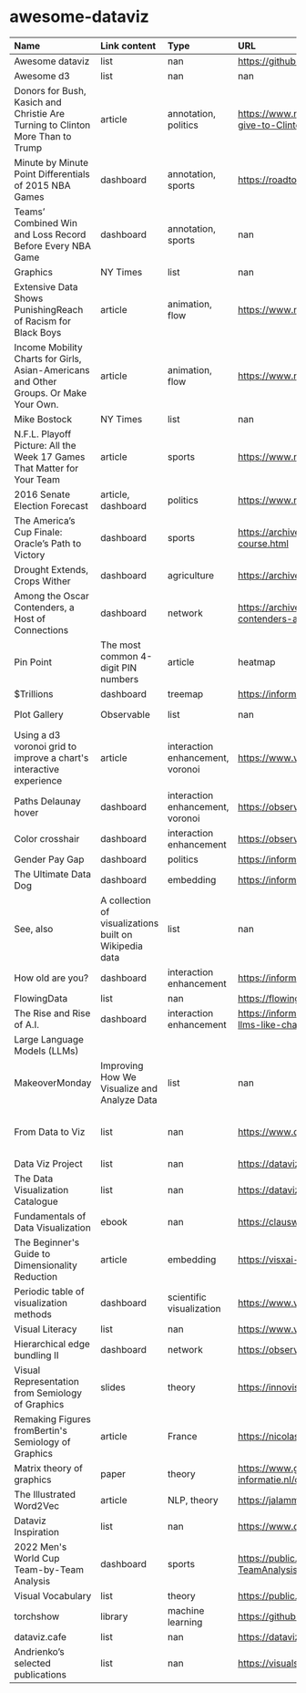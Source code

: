 # awesome-dataviz

| Name                                                                                  | Link content       | Type                             | URL                                                                                                                             | Awesome   | Memo                           |
|:--------------------------------------------------------------------------------------|:-------------------|:---------------------------------|:--------------------------------------------------------------------------------------------------------------------------------|:----------|:-------------------------------|
| Awesome dataviz                                                                       | list               | nan                              | https://github.com/hal9ai/awesome-dataviz                                                                                       | nan       | nan                            |
| Awesome d3                                                                            | list               | nan                              | nan                                                                                                                             | nan       | nan                            |
| Donors for Bush, Kasich and Christie Are Turning to Clinton More Than to Trump        | article            | annotation, politics             | https://www.nytimes.com/interactive/2016/08/09/us/elections/Bush-Rubio-and-Kasich-Donors-give-to-Clinton.html                   | nan       | nan                            |
| Minute by Minute Point Differentials of 2015 NBA Games                                | dashboard          | annotation, sports               | https://roadtolarissa.com/nba-minutes/                                                                                          | nan       | nan                            |
| Teams’ Combined Win and Loss Record Before Every NBA Game                             | dashboard          | annotation, sports               | nan                                                                                                                             | nan       | nan                            |
| Graphics | NY Times                                                                   | list               | nan                              | https://www.nytimes.com/spotlight/graphics                                                                                      | nan       | nan                            |
| Extensive Data Shows PunishingReach of Racism for Black Boys                          | article            | animation, flow                  | https://www.nytimes.com/interactive/2018/03/19/upshot/race-class-white-and-black-men.html                                       | 🤩        | nan                            |
| Income Mobility Charts for Girls, Asian-Americans and Other Groups. Or Make Your Own. | article            | animation, flow                  | https://www.nytimes.com/interactive/2018/03/27/upshot/make-your-own-mobility-animation.html                                     | nan       | nan                            |
| Mike Bostock | NY Times                                                               | list               | nan                              | https://www.nytimes.com/by/mike-bostock                                                                                         | nan       | nan                            |
| N.F.L. Playoff Picture: All the Week 17 Games That Matter for Your Team               | article            | sports                           | https://www.nytimes.com/interactive/2015/12/29/upshot/2015-nfl-playoff-paths-final-week.html                                    | nan       | nan                            |
| 2016 Senate Election Forecast                                                         | article, dashboard | politics                         | https://www.nytimes.com/interactive/2016/upshot/senate-election-forecast.html                                                   | nan       | nan                            |
| The America’s Cup Finale: Oracle’s Path to Victory                                    | dashboard          | sports                           | https://archive.nytimes.com/www.nytimes.com/interactive/2013/09/25/sports/americas-cup-course.html                              | nan       | nan                            |
| Drought Extends, Crops Wither                                                         | dashboard          | agriculture                      | https://archive.nytimes.com/www.nytimes.com/interactive/2012/08/24/us/drought-crops.html                                        | nan       | nan                            |
| Among the Oscar Contenders, a Host of Connections                                     | dashboard          | network                          | https://archive.nytimes.com/www.nytimes.com/interactive/2013/02/20/movies/among-the-oscar-contenders-a-host-of-connections.html | nan       | nan                            |
| Pin Point | The most common 4-digit PIN numbers                                       | article            | heatmap                          | https://informationisbeautiful.net/visualizations/most-common-pin-codes/                                                        | nan       | nan                            |
| $Trillions                                                                            | dashboard          | treemap                          | https://informationisbeautiful.net/visualizations/trillions-what-is-a-trillion-dollars/                                         | nan       | nan                            |
| Plot Gallery | Observable                                                             | list               | nan                              | https://observablehq.com/@observablehq/plot-gallery                                                                             | nan       | nan                            |
| Using a d3 voronoi grid to improve a chart's interactive experience                   | article            | interaction enhancement, voronoi | https://www.visualcinnamon.com/2015/07/voronoi/                                                                                 | nan       | nan                            |
| Paths Delaunay hover                                                                  | dashboard          | interaction enhancement, voronoi | https://observablehq.com/@fil/paths-delaunay-hover                                                                              | nan       | nan                            |
| Color crosshair                                                                       | dashboard          | interaction enhancement          | https://observablehq.com/@observablehq/plot-color-crosshair?intent=fork                                                         | nan       | nan                            |
| Gender Pay Gap                                                                        | dashboard          | politics                         | https://informationisbeautiful.net/visualizations/gender-pay-gap/                                                               | nan       | nan                            |
| The Ultimate Data Dog                                                                 | dashboard          | embedding                        | https://informationisbeautiful.net/visualizations/best-in-show-whats-the-top-data-dog/                                          | nan       | nan                            |
| See, also | A collection of visualizations built on Wikipedia data                    | list               | nan                              | https://seealso.org/                                                                                                            | nan       | nan                            |
| How old are you?                                                                      | dashboard          | interaction enhancement          | https://informationisbeautiful.net/visualizations/who-old-are-you/                                                              | nan       | nan                            |
| FlowingData                                                                           | list               | nan                              | https://flowingdata.com/                                                                                                        | nan       | nan                            |
| The Rise and Rise of A.I.                                                             | dashboard          | interaction enhancement          | https://informationisbeautiful.net/visualizations/the-rise-of-generative-ai-large-language-models-llms-like-chatgpt/            | nan       | nan                            |
| Large Language Models (LLMs)                                                          |                    |                                  |                                                                                                                                 |           |                                |
| MakeoverMonday | Improving How We Visualize and Analyze Data                          | list               | nan                              | https://makeovermonday.co.uk/                                                                                                   | nan       | nan                            |
| From Data to Viz                                                                      | list               | nan                              | https://www.data-to-viz.com/                                                                                                    | 🤩        | Caveats are especially useful. |
| Data Viz Project                                                                      | list               | nan                              | https://datavizproject.com/                                                                                                     | nan       | nan                            |
| The Data Visualization Catalogue                                                      | list               | nan                              | https://datavizcatalogue.com/                                                                                                   | nan       | nan                            |
| Fundamentals of Data Visualization                                                    | ebook              | nan                              | https://clauswilke.com/dataviz/                                                                                                 | nan       | nan                            |
| The Beginner's Guide to Dimensionality Reduction                                      | article            | embedding                        | https://visxai-dimensionality-reduction-1dbad0a67a092b007c526a45.vercel.app/                                                    | nan       | nan                            |
| Periodic table of visualization methods                                               | dashboard          | scientific visualization         | https://www.visual-literacy.org/periodic_table/periodic_table.html                                                              | nan       | nan                            |
| Visual Literacy                                                                       | list               | nan                              | https://www.visual-literacy.org/                                                                                                | nan       | nan                            |
| Hierarchical edge bundling II                                                         | dashboard          | network                          | https://observablehq.com/@d3/hierarchical-edge-bundling/2                                                                       | nan       | nan                            |
| Visual Representation from Semiology of Graphics                                      | slides             | theory                           | https://innovis.cpsc.ucalgary.ca/innovis/uploads/Courses/InformationVisualizationDetails/09Bertin.pdf                           | nan       | nan                            |
| Remaking Figures fromBertin's Semiology of Graphics                                   | article            | France                           | https://nicolas.kruchten.com/semiology_of_graphics/                                                                             | nan       | nan                            |
| Matrix theory of graphics                                                             | paper              | theory                           | https://www.geo-informatie.nl/courses/grs60312/visualisation/files/bertin_matrixtheory_2001.pdf#page=1.00&gsr=0                 | nan       | nan                            |
| The Illustrated Word2Vec                                                              | article            | NLP, theory                      | https://jalammar.github.io/illustrated-word2vec/                                                                                | nan       | nan                            |
| Dataviz Inspiration                                                                   | list               | nan                              | https://www.dataviz-inspiration.com/                                                                                            | 🤩        | nan                            |
| 2022 Men's World Cup Team-by-Team Analysis                                            | dashboard          | sports                           | https://public.tableau.com/app/profile/parker.smith6642/viz/2022MensWorldCupTeam-by-TeamAnalysis/wcv                            | nan       | nan                            |
| Visual Vocabulary                                                                     | list               | theory                           | https://public.tableau.com/app/profile/andy.kriebel/viz/VisualVocabulary/VisualVocabulary                                       | 🤩        | nan                            |
| torchshow                                                                             | library            | machine learning                 | https://github.com/xwying/torchshow                                                                                             | nan       | nan                            |
| dataviz.cafe                                                                          | list               | nan                              | https://dataviz.cafe/                                                                                                           | 🤩        | nan                            |
| Andrienko’s selected publications                                                     | list               | nan                              | https://visualsurvey.net/and                                                                                                    | nan       | nan                            |
